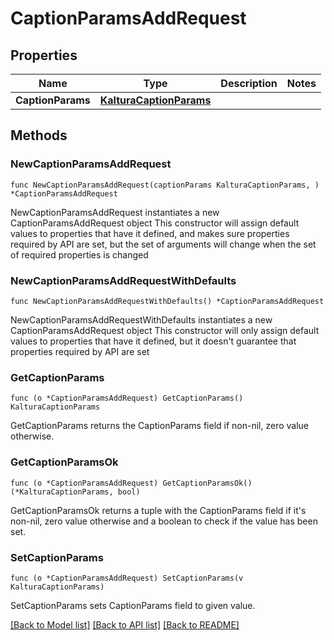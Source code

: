 # CaptionParamsAddRequest

## Properties

Name | Type | Description | Notes
------------ | ------------- | ------------- | -------------
**CaptionParams** | [**KalturaCaptionParams**](KalturaCaptionParams.md) |  | 

## Methods

### NewCaptionParamsAddRequest

`func NewCaptionParamsAddRequest(captionParams KalturaCaptionParams, ) *CaptionParamsAddRequest`

NewCaptionParamsAddRequest instantiates a new CaptionParamsAddRequest object
This constructor will assign default values to properties that have it defined,
and makes sure properties required by API are set, but the set of arguments
will change when the set of required properties is changed

### NewCaptionParamsAddRequestWithDefaults

`func NewCaptionParamsAddRequestWithDefaults() *CaptionParamsAddRequest`

NewCaptionParamsAddRequestWithDefaults instantiates a new CaptionParamsAddRequest object
This constructor will only assign default values to properties that have it defined,
but it doesn't guarantee that properties required by API are set

### GetCaptionParams

`func (o *CaptionParamsAddRequest) GetCaptionParams() KalturaCaptionParams`

GetCaptionParams returns the CaptionParams field if non-nil, zero value otherwise.

### GetCaptionParamsOk

`func (o *CaptionParamsAddRequest) GetCaptionParamsOk() (*KalturaCaptionParams, bool)`

GetCaptionParamsOk returns a tuple with the CaptionParams field if it's non-nil, zero value otherwise
and a boolean to check if the value has been set.

### SetCaptionParams

`func (o *CaptionParamsAddRequest) SetCaptionParams(v KalturaCaptionParams)`

SetCaptionParams sets CaptionParams field to given value.



[[Back to Model list]](../README.md#documentation-for-models) [[Back to API list]](../README.md#documentation-for-api-endpoints) [[Back to README]](../README.md)



